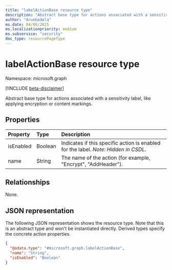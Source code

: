 ```yaml
---
title: "labelActionBase resource type"
description: "Abstract base type for actions associated with a sensitivity label, like applying encryption or content markings."
author: "ArunGedela"
ms.date: 04/08/2025
ms.localizationpriority: medium
ms.subservice: "security"
doc_type: resourcePageType
---
```


# labelActionBase resource type

Namespace: microsoft.graph

[!INCLUDE [beta-disclaimer](../../includes/beta-disclaimer.md)]

Abstract base type for actions associated with a sensitivity label, like applying encryption or content markings.

## Properties

| Property  | Type    | Description                                                                    |
| :-------- | :------ | :----------------------------------------------------------------------------- |
| isEnabled | Boolean | Indicates if this specific action is enabled for the label. *Note: Hidden in CSDL.* |
| name      | String  | The name of the action (for example, "Encrypt", "AddHeader").                         |

## Relationships

None.

## JSON representation

The following JSON representation shows the resource type. Note that this is an abstract type and won't be instantiated directly. Derived types specify the concrete action properties.
<!-- {
  "blockType": "resource",
  "abstract": true,
  "@odata.type": "microsoft.graph.labelActionBase",
  "openType": false
}-->
``` json
{
  "@odata.type": "#microsoft.graph.labelActionBase",
  "name": "String",
  "isEnabled": "Boolean"
}
```
